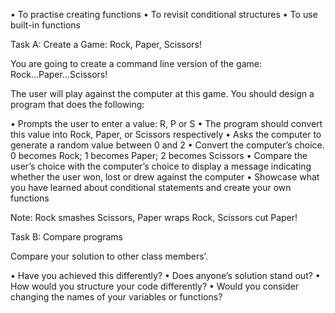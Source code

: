 • To practise creating functions
• To revisit conditional structures
• To use built-in functions

Task A: Create a Game: Rock, Paper, Scissors!

You are going to create a command line version of the game: Rock...Paper...Scissors!

The user will play against the computer at this game. You should design a program that does the following:

• Prompts the user to enter a value: R, P or S
• The program should convert this value into Rock, Paper, or Scissors respectively
• Asks the computer to generate a random value between 0 and 2
• Convert the computer’s choice. 0 becomes Rock; 1 becomes Paper; 2 becomes Scissors
• Compare the user’s choice with the computer’s choice to display a message indicating whether
the user won, lost or drew against the computer
• Showcase what you have learned about conditional statements and create your own functions

Note:
Rock smashes Scissors, Paper wraps Rock, Scissors cut Paper!

Task B: Compare programs

Compare your solution to other class members’.

• Have you achieved this differently?
• Does anyone’s solution stand out?
• How would you structure your code differently?
• Would you consider changing the names of your variables or functions?
